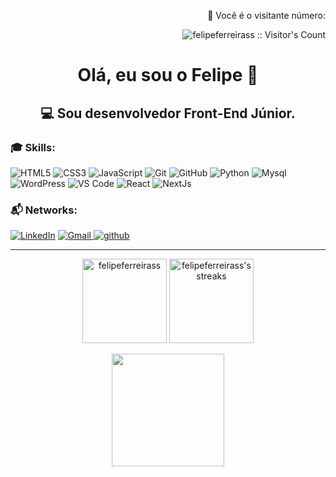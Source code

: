 <p align="right">👀 Você é o visitante número:</p>
<p align="right"><img src="https://profile-counter.glitch.me/{felipeferreirass}/count.svg" alt="felipeferreirass :: Visitor's Count" /></p>

<h1 align="center">Olá, eu sou o Felipe 👋</h1>
<h2 align="center">💻 <strong>Sou desenvolvedor Front-End Júnior</strong>.</h2>

<h3 align="left">🎓 Skills:</h3>
<div>
  
  ![HTML5](https://img.shields.io/badge/html5%20-%23E34F26.svg?&style=for-the-badge&logo=html5&logoColor=white)
  ![CSS3](https://img.shields.io/badge/css3%20-%231572B6.svg?&style=for-the-badge&logo=css3&logoColor=white)
  ![JavaScript](https://img.shields.io/badge/javascript%20-%23323330.svg?&style=for-the-badge&logo=javascript&logoColor=%23F7DF1E)
  ![Git](https://img.shields.io/badge/git%20-%23F05033.svg?&style=for-the-badge&logo=git&logoColor=white)
  ![GitHub](https://img.shields.io/badge/github%20-%23121011.svg?&style=for-the-badge&logo=github&logoColor=white)
  ![Python](https://img.shields.io/badge/python%20-%2314354C.svg?&style=for-the-badge&logo=python&logoColor=white)
  ![Mysql](https://img.shields.io/badge/mysql%20-%23323330.svg?&style=for-the-badge&logo=mysql&logoColor=white)
  ![WordPress](https://img.shields.io/badge/wordpress%20-%231572B6.svg?&style=for-the-badge&logo=wordpress&logoColor=white)
  ![VS Code](https://img.shields.io/badge/-VS%20Code-007ACC?style=for-the-badge&logo=visual-studio-code&logoColor=ffffff)
  ![React](https://img.shields.io/badge/react%20-%2320232a.svg?&style=for-the-badge&logo=react&logoColor=%2361DAFB)
  ![NextJs](https://img.shields.io/badge/next%20js%20-%23121011.svg?&style=for-the-badge&logo=next.js&logoColor=white)
  
</div>

<h3 align="left">📬 Networks: </h3>
<p align="left">
  <a href="https://www.linkedin.com/in/felipeferreiradev/" target="_blank"><img src="https://img.shields.io/badge/Linkedin-%230077B5.svg?&style=for-the-badge&logo=linkedin&logoColor=white" alt="LinkedIn"></a>
  <a href="mailto:felipeferreirasilva.dev@gmail.com" target="_blank">
  <img src="https://img.shields.io/badge/Gmail-D14836?style=for-the-badge&logo=gmail&logoColor=white" alt="Gmail">
  </a>
  <a href="https://github.com/FelipeFerreiraSS" target="_blank"><img src="https://img.shields.io/badge/GitHub-%23121011.svg?&style=for-the-badge&logo=github&logoColor=white" alt="github"></a>
  
  [comment]: <> (
   <a href="https://www.instagram.com/ctiagocv" target="_blank"><img src="https://img.shields.io/badge/ctiagocv-%23E4405F.svg?&style=for-the-badge&logo=instagram&logoColor=white" alt="Instagram"></a>
  //////////////
  <a href="https://www.facebook.com/cicero.tiago" target="_blank"><img src="https://img.shields.io/badge/cicero.tiago-%231877F2.svg?&style=for-the-badge&logo=facebook&logoColor=white" alt="Facebook"></a>
  /////////////////
  <a href="https://www.twitch.tv/ctiagocv" target="_blank">
<img src="https://img.shields.io/badge/ctiagocv%20-%239146FF.svg?&style=for-the-badge&logo=Twitch&logoColor=white" alt="Twitch"></a>
  //////////
  )
</p>
<hr>
<p align="center">
<img src="https://github-readme-stats.vercel.app/api?username=felipeferreirass&show_icons=true&theme=dark&hide_border=true&cache_seconds=1800&locale=en" alt="felipeferreirass" height="135"/>
<img src="https://github-readme-streak-stats.herokuapp.com/?user=felipeferreirass&count_private=true&theme=dark&hide_border=true" alt="felipeferreirass's streaks" height="135"/>
</p>
<p align="center">
<img height="180em" src="https://github-readme-stats.vercel.app/api/top-langs/?username=felipeferreirass&layout=compact&langs_count=8&theme=dark&hide_border=true"/>
</p>

